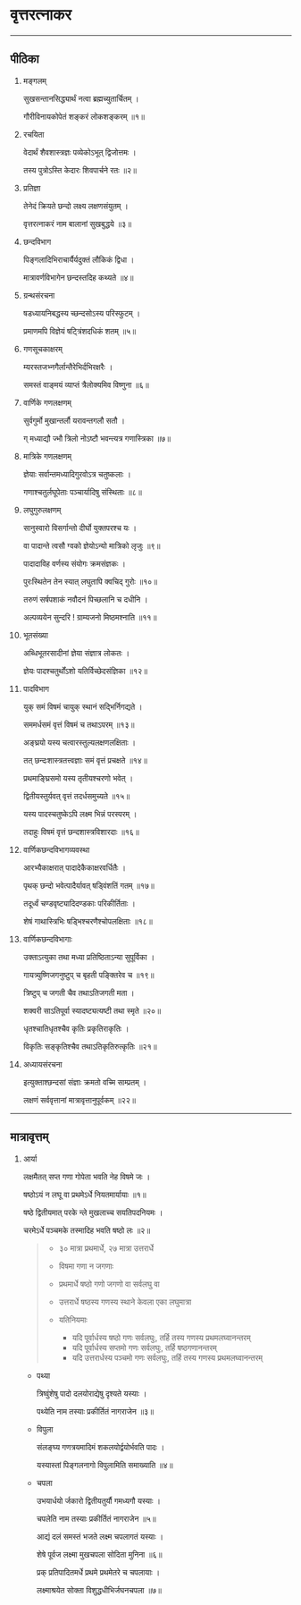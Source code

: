 # वृत्तरत्नाकर

---

## पीठिका

1. मङ्गलम्

   सुखसन्तानसिद्ध्यार्थं नत्वा ब्रह्मच्युतार्चितम् ।

   गौरीविनायकोपेतं शङ्करं लोकशङ्करम् ॥१॥

2. रचयिता

   वेदार्थं शैवशास्त्रज्ञः पव्येकोऽभूत् द्विजोत्तमः ।

   तस्य पुत्रोऽस्ति केदारः शिवपार्चने रतः ॥२॥

3. प्रतिज्ञा

   तेनेदं क्रियते छन्दो लक्ष्य लक्षणसंयुतम् ।

   वृत्तरत्नाकरं नाम बालानां सुखबुद्धये ॥३॥

4. छन्दविभाग

   पिङ्गलादिभिराचार्यैर्यदुक्तं लौकिकं द्विधा ।

   मात्रावर्णविभागेन छन्दस्तदिह कथ्यते ॥४॥

5. ग्रन्थसंरचना

   षडध्यायनिबद्धस्य च्छन्दसोऽस्य परिस्फुटम् ।

   प्रमाणमपि विज्ञेयं षट्त्रिंशदधिकं शतम् ॥५॥

6. गणसूचकाक्षरम्

   म्यरस्तजभ्नगैर्लान्तैरेभिर्दभिरक्षरैः ।

   समस्तं वाङ्मयं व्याप्तं त्रैलोक्यमिव विष्णुना ॥६॥

7. वार्णिके गणलक्षणम्

   सुर्वगुर्मो मुखान्तर्लौ यरावन्तगलौ सतौ ।

   ग् मध्याद्यौ ज्भौ त्रिलो नोऽष्टौ भवन्त्यत्र गणास्त्रिका ॥७॥

8. मात्रिके गणलक्षणम्

   ज्ञेयाः सर्वान्तमध्यादिगुरवोऽत्र चतुष्कलाः ।

   गणाश्चतुर्लघूपेताः पञ्चार्यादिषु संस्थिताः ॥८॥

9. लघुगुरुलक्षणम्

   सानुस्वारो विसर्गान्तो दीर्घो युक्तपरश्च यः ।

   वा पादान्ते त्वसौ ग्वको ज्ञेयोऽन्यो मात्रिको लृजुः ॥९॥

   पादादाविह वर्णस्य संयोगः क्रमसंज्ञकः ।

   पुरःस्थितेन तेन स्यात् लघुतापि क्वचिद् गुरोः ॥१०॥

   तरुणं सर्षपशाकं नवौदनं पिच्छलानि च दधीनि ।

   अल्पव्ययेन सुन्दरि ! ग्राम्यजनो मिष्ठमश्नाति ॥११॥

10. भूतसंख्या

    अब्धिभूतरसादीनां ज्ञेया संज्ञात्र लोकतः ।

    ज्ञेयः पादश्चतुर्थोंऽशो यतिर्विच्छेदसंज्ञिका ॥१२॥

11. पादविभाग

    युक् समं विषमं चायुक् स्थानं सद्भिर्निगद्यते ।

    सममर्धसमं वृत्तं विषमं च तथाऽपरम् ॥१३॥

    अङ्घ्रयो यस्य चत्वारस्तुल्यलक्षणलक्षिताः ।

    तत् छन्दःशास्त्रतत्त्वज्ञाः समं वृत्तं प्रचक्षते ॥१४॥

    प्रथमाङ्घ्रिसमो यस्य तृतीयश्चरणो भवेत् ।

    द्वितीयस्तुर्यवत् वृत्तं तदर्धसमुच्यते ॥१५॥

    यस्य पादस्चतुष्केऽपि लक्ष्म भिन्नं परस्परम् ।

    तदाहुः विषमं वृत्तं छन्दशास्त्रविशारदाः ॥१६॥

12. वार्णिकछन्दविभागव्यवस्था

    आरभ्यैकाक्षरात् पादादेकैकाक्षरवर्धितैः ।

    पृथक् छन्दो भवेत्पादैर्यावत् षड्विंशतिं गतम् ॥१७॥

    तदूर्ध्वं चण्डवृष्ट्यादिदण्डकाः परिकीर्तिताः ।

    शेषं गाथास्त्रिभिः षड्भिश्चरणैश्चोपलक्षिताः ॥१८॥

13. वार्णिकछन्दविभागाः

    उक्ताऽत्युका तथा मध्या प्रतिष्ठिताऽन्या सुपूर्विका ।

    गायत्र्युष्णिजगनुष्टुप् च बृहती पङ्क्तिरेव च ॥१९॥

    त्रिष्टुप् च जगती चैव तथाऽतिजगती मता ।

    शक्वरी साऽतिपूर्वा स्यादष्ट्यत्यष्टी तथा स्मृते ॥२०॥

    धृतश्चातिधृतश्चैव कृतिः प्रकृतिराकृतिः ।

    विकृतिः सङ्कृतिश्चैव तथाऽतिकृतिरुत्कृतिः ॥२१॥

14. अध्यायसंरचना

    इत्युक्ताश्छन्दसां संज्ञाः क्रमतो वच्मि साम्प्रतम् ।

    लक्षणं सर्ववृत्तानां मात्रावृत्तानुपूर्वकम् ॥२२॥



---

## मात्रावृत्तम्

1. आर्या

   लक्षमैतत् सप्त गणा गोपेता भवति नेह विषमे जः ।

   षष्ठोऽयं न लघू वा प्रथमेऽर्धे नियतमार्यायाः ॥१॥

   षष्ठे द्वितीयमात् परके न्ले मुखलाच्च सयतिपदनियमः ।

   चरमेऽर्धे पञ्चमके तस्मादिह भवति षष्ठो लः ॥२॥

   > - ३० मात्रा प्रथमार्धे, २७ मात्रा उत्तरार्धे
   > - विषमा गणा न जगणाः
   >
   > - प्रथमार्धे षष्ठो गणो जगणो वा सर्वलघु वा
   >
   > - उत्तरार्धे षष्ठस्य गणस्य स्थाने केवला एका लघुमात्रा
   > - यतिनियमाः
   >   - यदि पूर्वार्धस्य षष्ठो गणः सर्वलघुः, तर्हि तस्य गणस्य प्रथमलघ्वानन्तरम्
   >   - यदि पूर्वार्धस्य सप्तमो गणः सर्वलघुः, तर्हि षष्ठगणानन्तरम्
   >   - यदि उत्तरार्धस्य पञ्चमो गणः सर्वलघुः, तर्हि तस्य गणस्य प्रथमलघ्वानन्तरम्
   
   - पथ्या
   
     त्रिष्वुंशेषु पादो दलयोराद्येषु दृश्यते यस्याः ।
   
     पथ्येति नाम तस्याः प्रकीर्तितं नागराजेन ॥३॥
   
   - विपुला
   
     संलङ्घ्य गणत्रयमादिमं शकलयोर्द्वयोर्भवति पादः ।
   
     यस्यास्तां पिङ्गलनागो विपुलामिति समाख्याति ॥४॥
   
   - चपला
   
     उभयार्धयो र्जकारो द्वितीयतुर्यौ गमध्यगौ यस्याः ।
   
     चपलेति नाम तस्याः प्रकीर्तितं नागराजेन ॥५॥
   
     आद्यं दलं समस्तं भजते लक्ष्म चपलागतं यस्याः ।
   
     शेषे पूर्वज लक्ष्मा मुखचपला सोदिता मुनिना ॥६॥
   
     प्रक् प्रतिपादितमर्धे प्रथमे प्रथमेतरे च चपलायाः ।
   
     लक्ष्माश्रयेत सोक्ता विशुद्धधीभिर्जघनचपला ॥७॥